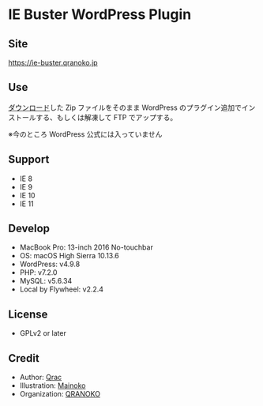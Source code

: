 # IE Buster WordPress Plugin

## Site

https://ie-buster.qranoko.jp

## Use

[ダウンロード](https://github.com/qrac/ie-buster-wp-plugin/archive/master.zip)した Zip ファイルをそのまま WordPress のプラグイン追加でインストールする、もしくは解凍して FTP でアップする。

※今のところ WordPress 公式には入っていません

## Support

- IE 8
- IE 9
- IE 10
- IE 11

## Develop

- MacBook Pro: 13-inch 2016 No-touchbar
- OS: macOS High Sierra 10.13.6
- WordPress: v4.9.8
- PHP: v7.2.0
- MySQL: v5.6.34
- Local by Flywheel: v2.2.4

## License

- GPLv2 or later

## Credit

- Author: [Qrac](https://qrac.jp)
- Illustration: [Mainoko](https://twitter.com/CreamyMainoko)
- Organization: [QRANOKO](https://qranoko.jp)
